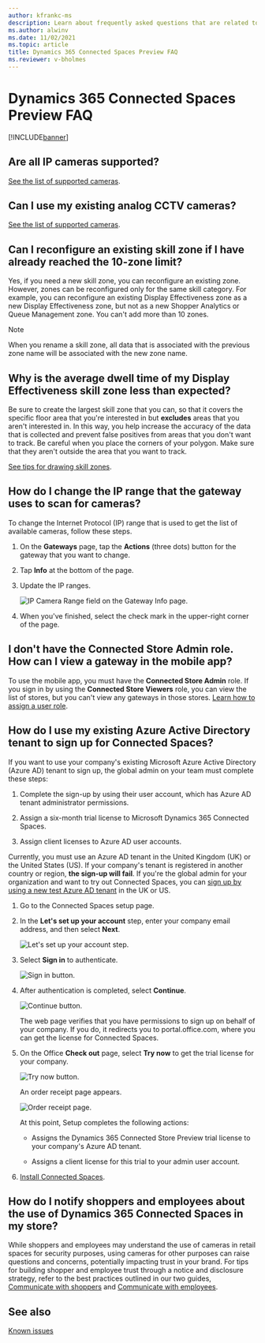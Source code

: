 ```yaml
---
author: kfrankc-ms
description: Learn about frequently asked questions that are related to Microsoft Dynamics 365 Connected Spaces Preview.
ms.author: alwinv
ms.date: 11/02/2021
ms.topic: article
title: Dynamics 365 Connected Spaces Preview FAQ
ms.reviewer: v-bholmes
---
```


# Dynamics 365 Connected Spaces Preview FAQ

[!INCLUDE[banner](includes/banner.md)]

## Are all IP cameras supported?

[See the list of supported cameras](install-cameras.md#supported-cameras).

## Can I use my existing analog CCTV cameras?

[See the list of supported cameras](install-cameras.md#supported-cameras).

## Can I reconfigure an existing skill zone if I have already reached the 10-zone limit?

Yes, if you need a new skill zone, you can reconfigure an existing zone. However, zones can be reconfigured only for the same skill category. For example, you can reconfigure an existing Display Effectiveness zone as a new Display Effectiveness zone, but not as a new Shopper Analytics or Queue Management zone. You can't add more than 10 zones.

> [!NOTE]
> When you rename a skill zone, all data that is associated with the previous zone name will be associated with the new zone name.

## Why is the average dwell time of my Display Effectiveness skill zone less than expected?

Be sure to create the largest skill zone that you can, so that it covers the specific floor area that you're interested in but **excludes** areas that you aren't interested in. In this way, you help increase the accuracy of the data that is collected and prevent false positives from areas that you don't want to track. Be careful when you place the corners of your polygon. Make sure that they aren't outside the area that you want to track.

[See tips for drawing skill zones](cameras-add-skills.md#tips-for-drawing-skill-zones).

## How do I change the IP range that the gateway uses to scan for cameras?

To change the Internet Protocol (IP) range that is used to get the list of available cameras, follow these steps.

1. On the **Gateways** page, tap the **Actions** (three dots) button for the gateway that you want to change.

2. Tap **Info** at the bottom of the page.

3. Update the IP ranges. 

    ![IP Camera Range field on the Gateway Info page.](media/faq-ip-range.PNG "IP Camera Range field on the Gateway Info page")

4. When you've finished, select the check mark in the upper-right corner of the page.

## I don't have the Connected Store Admin role. How can I view a gateway in the mobile app?

To use the mobile app, you must have the **Connected Store Admin** role. If you sign in by using the **Connected Store Viewers** role, you can view the list of stores, but you can't view any gateways in those stores. [Learn how to assign a user role](admin-user-accounts.md).

## How do I use my existing Azure Active Directory tenant to sign up for Connected Spaces? 

If you want to use your company's existing Microsoft Azure Active Directory (Azure AD) tenant to sign up, the global admin on your team must complete these steps:

1. Complete the sign-up by using their user account, which has Azure AD tenant administrator permissions.

2. Assign a six-month trial license to Microsoft Dynamics 365 Connected Spaces.

3. Assign client licenses to Azure AD user accounts.

Currently, you must use an Azure AD tenant in the United Kingdom (UK) or the United States (US). If your company's tenant is registered in another country or region, **the sign-up will fail**. If you're the global admin for your organization and want to try out Connected Spaces, you can [sign up by using a new test Azure AD tenant](admin-create-new-tenant.md) in the UK or US.

1. Go to the Connected Spaces setup page.

2. In the **Let's set up your account** step, enter your company email address, and then select **Next**.

    ![Let's set up your account step.](media/faq-setup-account.PNG "Let's set up your account step")

3. Select **Sign in** to authenticate.

    ![Sign in button.](media/faq-sign-in.PNG "Sign in button")

4. After authentication is completed, select **Continue**.

    ![Continue button.](media/faq-continue.PNG "Continue button")

    The web page verifies that you have permissions to sign up on behalf of your company. If you do, it redirects you to portal.office.com, where you can get the license for Connected Spaces.

5. On the Office **Check out** page, select **Try now** to get the trial license for your company.

    ![Try now button.](media/faq-check-out.PNG "Try now button")

    An order receipt page appears.

    ![Order receipt page.](media/faq-order-receipt.PNG "Order receipt page")

    At this point, Setup completes the following actions:

    - Assigns the Dynamics 365 Connected Store Preview trial license to your company's Azure AD tenant.
    
    - Assigns a client license for this trial to your admin user account.

6. [Install Connected Spaces](admin-install-web-app.md).

## How do I notify shoppers and employees about the use of Dynamics 365 Connected Spaces in my store?

While shoppers and employees may understand the use of cameras in retail spaces for security purposes, using cameras for other purposes can raise questions and concerns, potentially impacting trust in your brand. For tips for building shopper and employee trust through a notice and disclosure strategy, refer to the best practices outlined in our two guides, [Communicate with shoppers](communication-plan.md) and [Communicate with employees](employee-plan.md).

## See also

[Known issues](known-issues.md)
